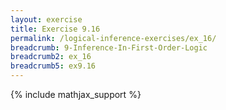 ```yaml
---
layout: exercise
title: Exercise 9.16
permalink: /logical-inference-exercises/ex_16/
breadcrumb: 9-Inference-In-First-Order-Logic
breadcrumb2: ex_16
breadcrumb5: ex9.16
---
```


{% include mathjax_support %}

